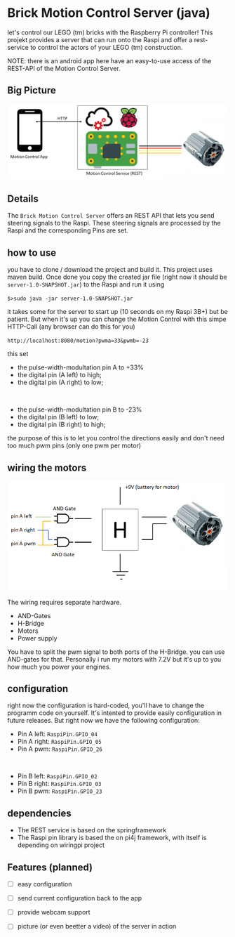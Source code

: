 # Brick Motion Control Server (java)

let's control our LEGO (tm) bricks with the Raspberry Pi
controller! This projekt provides a server that can run
onto the Raspi and offer a rest-service to control the actors
of your LEGO (tm) construction.

NOTE: there is an android app here have an easy-to-use
access of the REST-API of the Motion Control Server.

## Big Picture

![Image of Mobile Icon](docs/BigPicture.png)

## Details

The `Brick Motion Control Server` offers an REST API that lets you
send steering signals to the Raspi. These steering signals are
processed by the Raspi and the corresponding Pins are set.

## how to use
you have to clone / download the project and build it. This
project uses maven build. Once done you copy the created jar
file (right now it should be `server-1.0-SNAPSHOT.jar`) to
the Raspi and run it using

`$>sudo java -jar server-1.0-SNAPSHOT.jar`

it takes some for the server to start up (10 seconds on my
Raspi 3B+) but be patient. But when it's up you can change
the Motion Control with this simpe HTTP-Call (any browser
can do this for you)

`http://localhost:8080/motion?pwma=33&pwmb=-23`

this set
- the pulse-width-modultation pin A to +33%
- the digital pin (A left) to high;
- the digital pin (A right) to low;
<br>

- the pulse-width-modultation pin B to -23%
- the digital pin (B left) to low;
- the digital pin (B right) to high;

the purpose of this is to let you control the directions
easily and don't need too much pwm pins (only one pwm per
motor)

## wiring the motors

![Image of Mobile Icon](docs/Wiring.png)

The wiring requires separate hardware.

- AND-Gates
- H-Bridge
- Motors
- Power supply

You have to split the pwm signal to both ports of the H-Bridge.
you can use AND-gates for that. Personally i run my motors
with 7.2V but it's up to you how much you power your engines.

## configuration

right now the configuration is hard-coded, you'll have to
change the programm code on yourself. It's intented to
provide easily configuration in future releases. But right
now we have the following configuration:

- Pin A left: `RaspiPin.GPIO_04`
- Pin A right: `RaspiPin.GPIO_05`
- Pin A pwm: `RaspiPin.GPIO_26`

 <br>

- Pin B left: `RaspiPin.GPIO_02`
- Pin B right: `RaspiPin.GPIO_03`
- Pin B pwm: `RaspiPin.GPIO_23`

## dependencies

- The REST service is based on the springframework
- The Raspi pin library is based the on pi4j framework, with
 itself is depending on wiringpi project


## Features (planned)

- [ ] easy configuration

- [ ] send current configuration back to the app

- [ ] provide webcam support

- [ ] picture (or even beetter a video) of the server in action

